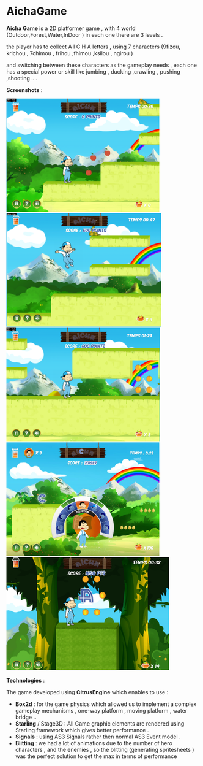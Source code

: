 # AichaGame

<b>Aicha Game </b> is a 2D platformer game , with 4 world (Outdoor,Forest,Water,InDoor ) in each one there are 3 levels .

the player has to collect A I C H A letters , using 7 characters (9fizou, krichou , 7chimou , frihou ,fhimou ,ksilou , ngirou )

and switching between these characters as the gameplay needs , each one has a special power or skill like jumbing , ducking ,crawling , pushing ,shooting  ....

<b>Screenshots</b> :
<br>

<img src="img/im1.png" with='400' height='296'/>
<img src="img/im2.png" with='400' height='296'/>
<img src="img/im3.png" with='400' height='296'/>
<img src="img/im4.jpg" with='400' height='296'/>
<img src="img/im5.png" with='400' height='296'/>

<b>Technologies</b> :

The game developed using <b>CitrusEngine</b> which enables to use :

- <b>Box2d</b> : for the game physics which allowed us to implement a complex gameplay mechanisms  , one-way platform , moving platform , water bridge ..
- <b>Starling</b> / Stage3D : All Game graphic elements are rendered using Starling framework which gives better performance .
- <b>Signals</b> : using AS3 Signals rather then normal AS3 Event model .
- <b>Blitting</b> : we had a lot of animations due to the number of hero characters , and the enemies , so the blitting (generating spritesheets ) was the perfect solution to get the max in terms of performance

